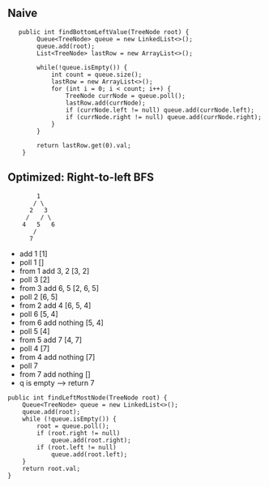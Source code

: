 ## Naive
```
   public int findBottomLeftValue(TreeNode root) {
        Queue<TreeNode> queue = new LinkedList<>();
        queue.add(root);
        List<TreeNode> lastRow = new ArrayList<>();
        
        while(!queue.isEmpty()) {
            int count = queue.size();
            lastRow = new ArrayList<>();
            for (int i = 0; i < count; i++) {
                TreeNode currNode = queue.poll();
                lastRow.add(currNode);
                if (currNode.left != null) queue.add(currNode.left);
                if (currNode.right != null) queue.add(currNode.right);
            }
        }
        
        return lastRow.get(0).val;
    }
```

## Optimized: Right-to-left BFS
```
        1
       / \
      2   3
     /   / \
    4   5   6
       /
      7
```
- add 1 [1]
- poll 1 []
- from 1 add 3, 2 [3, 2]
- poll 3 [2]
- from 3 add 6, 5 [2, 6, 5]
- poll 2 [6, 5]
- from 2 add 4 [6, 5, 4]
- poll 6 [5, 4]
- from 6 add nothing [5, 4]
- poll 5 [4]
- from 5 add 7 [4, 7]
- poll 4 [7]
- from 4 add nothing [7]
- poll 7
- from 7 add nothing []
- q is empty --> return 7

```
public int findLeftMostNode(TreeNode root) {
    Queue<TreeNode> queue = new LinkedList<>();
    queue.add(root);
    while (!queue.isEmpty()) {
        root = queue.poll();
        if (root.right != null)
            queue.add(root.right);
        if (root.left != null)
            queue.add(root.left);
    }
    return root.val;
}
```

